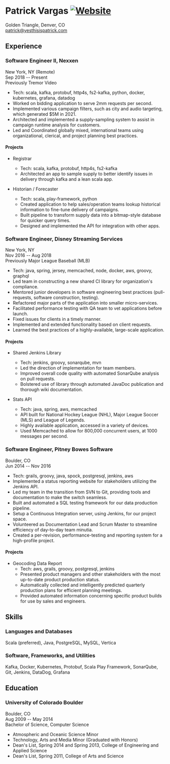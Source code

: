 Patrick Vargas [![Website](https://img.shields.io/badge/yes-this_is_patrick-00A5C9.svg)](http://www.yesthisispatrick.com)
==============

Golden Triangle, Denver, CO  
patrick@yesthisispatrick.com

Experience
----------

### Software Engineer II, Nexxen ###
New York, NY (Remote)  
Sep 2018 -- Present  
Previously Tremor Video  
*   Tech: scala, kafka, protobuf, http4s, fs2-kafka, python, docker, kubernetes, grafana, datadog  
*   Worked on bidding application to serve 2mm requests per second.
*   Implemented various campaign filters, such as city and audio targeting, which generated $5M in 2021.
*   Architected and implemented a supply-sampling system to assist in campaign runtime analysis for customers.
*   Led and Coordinated globally mixed, international teams using organizational, clerical, and project planning best practices.

#### Projects ####
*  Registrar
    +   Tech: scala, kafka, protobuf, http4s, fs2-kafka
    +   Architected an app to sample supply to better identify issues in delivery through kafka and a lean scala app.

* Historian / Forecaster
    +   Tech: scala, play-framework, python
    +   Created application to help sales/operation teams lookup historical information to fine-tune delivery of campaigns.
    +   Built pipeline to transform supply data into a bitmap-style database for quicker query times.
    +   Designed and implemented the API for integration with other apps.

### Software Engineer, Disney Streaming Services ###
New York, NY  
Nov 2016 -- Aug 2018  
Previously Major League Baseball (MLB)  
*   Tech: java, spring, jersey, memcached, node, docker, aws, groovy, graphql
*   Led team in constructing a new shared CI library for organization's compliance.
*   Mentored junior developers in software engineering best practices (pull-requests, software construction, testing).
*   Refactored major parts of the application into smaller micro-services.
*   Facilitated performance testing with QA team to vet applications before launch.
*   Fixed issues for clients in a timely manner.
*   Implemented and extended functionality based on client requests.
*   Learned the best practices of a highly-available, large-scale application.

#### Projects ####
*   Shared Jenkins Library
    +   Tech: jenkins, groovy, sonarqube, mvn
    +   Led the direction of implementation for team members.
    +   Improved overall code quality with automated SonarQube analysis on pull requests.
    +   Bolstered use of library through automated JavaDoc publication and thorough wiki documentation.

*   Stats API
    +   Tech: java, spring, aws, memcached
    +   API built for National Hockey League (NHL), Major League Soccer (MLS) and League of Legends.
    +   Highly available application, accessed in a variety of devices.
    +   Used Memcached to allow for 800,000 concurrent users, at 1000 messages per second.

### Software Engineer, Pitney Bowes Software ###
Boulder, CO  
Jun 2014 -- Nov 2016  
*   Tech: grails, groovy, java, spock, postgresql, jenkins, aws
*   Implemented a status reporting website for stakeholders utilizing the Jenkins API.
*   Led my team in the transition from SVN to Git, providing tools and documentation to make the switch seamless.
*   Built and automated a SQL testing framework for our data production pipeline.
*   Setup a Continuous Integration server, using Jenkins, for our project space.
*   Volunteered as Documentation Lead and Scrum Master to streamline efficiency of day-to-day team minutia.
*   Created a per-revision, performance-testing and reporting system for a high-profile project.

#### Projects ####
*   Geocoding Data Report
    +   Tech: aws, grails, groovy, postgresql, jenkins
    +   Presented product managers and other stakeholders with the most up-to-date product production status.
    +   Automatically collected and intelligently predicted quarterly production plans for efficient planning meetings.
    +   Provided automated information concerning specific product builds for use by sales and engineers.

Skills
------

### Languages and Databases ###
Scala (preferred), Java, PostgreSQL, MySQL, Vertica

### Software, Frameworks, and Utilities ###
Kafka, Docker, Kubernetes, Protobuf, Scala Play Framework, SonarQube, Git, Jenkins, DataDog, Grafana

Education
---------

### University of Colorado Boulder ###
Boulder, CO  
Aug 2009 -- May 2014  
Bachelor of Science, Computer Science
*   Atmospheric and Oceanic Science Minor
*   Technology, Arts and Media Minor (Graduated with Honors)
*   Dean's List, Spring 2014 and Spring 2013, College of Engineering and Applied Science
*   Dean's List, Spring 2011, College of Arts and Science
